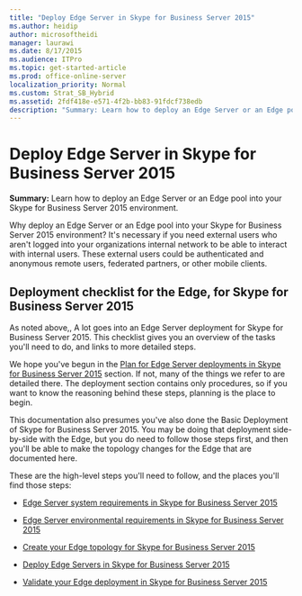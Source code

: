 ```yaml
---
title: "Deploy Edge Server in Skype for Business Server 2015"
ms.author: heidip
author: microsoftheidi
manager: laurawi
ms.date: 8/17/2015
ms.audience: ITPro
ms.topic: get-started-article
ms.prod: office-online-server
localization_priority: Normal
ms.custom: Strat_SB_Hybrid
ms.assetid: 2fdf418e-e571-4f2b-bb83-91fdcf738edb
description: "Summary: Learn how to deploy an Edge Server or an Edge pool into your Skype for Business Server 2015 environment."
---
```


# Deploy Edge Server in Skype for Business Server 2015
 
**Summary:** Learn how to deploy an Edge Server or an Edge pool into your Skype for Business Server 2015 environment.
  
Why deploy an Edge Server or an Edge pool into your Skype for Business Server 2015 environment? It's necessary if you need external users who aren't logged into your organizations internal network to be able to interact with internal users. These external users could be authenticated and anonymous remote users, federated partners, or other mobile clients.
  
## Deployment checklist for the Edge, for Skype for Business Server 2015

As noted above,, A lot goes into an Edge Server deployment for Skype for Business Server 2015. This checklist gives you an overview of the tasks you'll need to do, and links to more detailed steps.
  
We hope you've begun in the [Plan for Edge Server deployments in Skype for Business Server 2015](../../plan-your-deployment/edge-server-deployments/edge-server-deployments.md) section. If not, many of the things we refer to are detailed there. The deployment section contains only procedures, so if you want to know the reasoning behind these steps, planning is the place to begin.
  
This documentation also presumes you've also done the Basic Deployment of Skype for Business Server 2015. You may be doing that deployment side-by-side with the Edge, but you do need to follow those steps first, and then you'll be able to make the topology changes for the Edge that are documented here.
  
These are the high-level steps you'll need to follow, and the places you'll find those steps:
  
- [Edge Server system requirements in Skype for Business Server 2015](../../plan-your-deployment/edge-server-deployments/system-requirements.md)
    
- [Edge Server environmental requirements in Skype for Business Server 2015](../../plan-your-deployment/edge-server-deployments/edge-environmental-requirements.md)
    
- [Create your Edge topology for Skype for Business Server 2015](create-your-edge-topology.md)
    
- [Deploy Edge Servers in Skype for Business Server 2015](deploy-edge-servers.md)
    
- [Validate your Edge deployment in Skype for Business Server 2015](validate-edge-deployment.md)
    

